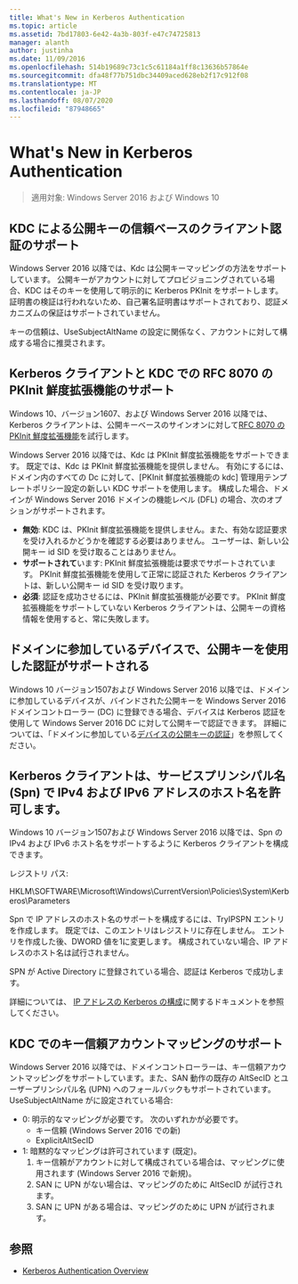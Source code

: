 ```yaml
---
title: What's New in Kerberos Authentication
ms.topic: article
ms.assetid: 7bd17803-6e42-4a3b-803f-e47c74725813
manager: alanth
author: justinha
ms.date: 11/09/2016
ms.openlocfilehash: 514b19689c73c1c5c61184a1ff8c13636b57864e
ms.sourcegitcommit: dfa48f77b751dbc34409aced628eb2f17c912f08
ms.translationtype: MT
ms.contentlocale: ja-JP
ms.lasthandoff: 08/07/2020
ms.locfileid: "87948665"
---
```

# <a name="whats-new-in-kerberos-authentication"></a>What's New in Kerberos Authentication

>適用対象: Windows Server 2016 および Windows 10

## <a name="kdc-support-for-public-key-trust-based-client-authentication"></a>KDC による公開キーの信頼ベースのクライアント認証のサポート

Windows Server 2016 以降では、Kdc は公開キーマッピングの方法をサポートしています。
公開キーがアカウントに対してプロビジョニングされている場合、KDC はそのキーを使用して明示的に Kerberos PKInit をサポートします。
証明書の検証は行われないため、自己署名証明書はサポートされており、認証メカニズムの保証はサポートされていません。

キーの信頼は、UseSubjectAltName の設定に関係なく、アカウントに対して構成する場合に推奨されます。

## <a name="kerberos-client-and-kdc-support-for-rfc-8070-pkinit-freshness-extension"></a>Kerberos クライアントと KDC での RFC 8070 の PKInit 鮮度拡張機能のサポート

Windows 10、バージョン1607、および Windows Server 2016 以降では、Kerberos クライアントは、公開キーベースのサインオンに対して[RFC 8070 の PKInit 鮮度拡張機能](https://datatracker.ietf.org/doc/draft-ietf-kitten-pkinit-freshness/)を試行します。

Windows Server 2016 以降では、Kdc は PKInit 鮮度拡張機能をサポートできます。
既定では、Kdc は PKInit 鮮度拡張機能を提供しません。 有効にするには、ドメイン内のすべての Dc に対して、[PKInit 鮮度拡張機能の kdc] 管理用テンプレートポリシー設定の新しい KDC サポートを使用します。
構成した場合、ドメインが Windows Server 2016 ドメインの機能レベル (DFL) の場合、次のオプションがサポートされます。

- **無効**: KDC は、PKInit 鮮度拡張機能を提供しません。また、有効な認証要求を受け入れるかどうかを確認する必要はありません。 ユーザーは、新しい公開キー id SID を受け取ることはありません。
- **サポートされて**います: PKInit 鮮度拡張機能は要求でサポートされています。 PKInit 鮮度拡張機能を使用して正常に認証された Kerberos クライアントは、新しい公開キー id SID を受け取ります。
- **必須**: 認証を成功させるには、PKInit 鮮度拡張機能が必要です。 PKInit 鮮度拡張機能をサポートしていない Kerberos クライアントは、公開キーの資格情報を使用すると、常に失敗します。

## <a name="domain-joined-device-support-for-authentication-using-public-key"></a>ドメインに参加しているデバイスで、公開キーを使用した認証がサポートされる

Windows 10 バージョン1507および Windows Server 2016 以降では、ドメインに参加しているデバイスが、バインドされた公開キーを Windows Server 2016 ドメインコントローラー (DC) に登録できる場合、デバイスは Kerberos 認証を使用して Windows Server 2016 DC に対して公開キーで認証できます。 詳細については、「ドメインに参加している[デバイスの公開キーの認証](Domain-joined-Device-Public-Key-Authentication.md)」を参照してください。

## <a name="kerberos-clients-allow-ipv4-and-ipv6-address-hostnames-in-service-principal-names-spns"></a>Kerberos クライアントは、サービスプリンシパル名 (Spn) で IPv4 および IPv6 アドレスのホスト名を許可します。

Windows 10 バージョン1507および Windows Server 2016 以降では、Spn の IPv4 および IPv6 ホスト名をサポートするように Kerberos クライアントを構成できます。

レジストリ パス:

HKLM\SOFTWARE\Microsoft\Windows\CurrentVersion\Policies\System\Kerberos\Parameters

Spn で IP アドレスのホスト名のサポートを構成するには、TryIPSPN エントリを作成します。
既定では、このエントリはレジストリに存在しません。
エントリを作成した後、DWORD 値を1に変更します。
構成されていない場合、IP アドレスのホスト名は試行されません。

SPN が Active Directory に登録されている場合、認証は Kerberos で成功します。

詳細については、 [IP アドレスの Kerberos の構成](configuring-kerberos-over-ip.md)に関するドキュメントを参照してください。

## <a name="kdc-support-for-key-trust-account-mapping"></a>KDC でのキー信頼アカウントマッピングのサポート

Windows Server 2016 以降では、ドメインコントローラーは、キー信頼アカウントマッピングをサポートしています。また、SAN 動作の既存の AltSecID とユーザープリンシパル名 (UPN) へのフォールバックもサポートされています。 UseSubjectAltName がに設定されている場合:

- 0: 明示的なマッピングが必要です。 次のいずれかが必要です。
    - キー信頼 (Windows Server 2016 での新)
    - ExplicitAltSecID
- 1: 暗黙的なマッピングは許可されています (既定)。
    1. キー信頼がアカウントに対して構成されている場合は、マッピングに使用されます (Windows Server 2016 で新規)。
    2. SAN に UPN がない場合は、マッピングのために AltSecID が試行されます。
    3. SAN に UPN がある場合は、マッピングのために UPN が試行されます。

## <a name="see-also"></a>参照

- [Kerberos Authentication Overview](kerberos-authentication-overview.md)

